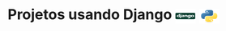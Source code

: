<h1>Projetos usando Django <img align="center" alt="Django" height="30" width="40" src="https://raw.githubusercontent.com/devicons/devicon/master/icons/django/django-plain.svg"> <img align="center" alt="Python" height="30" width="40" src="https://raw.githubusercontent.com/devicons/devicon/master/icons/python/python-original.svg"></h1>
